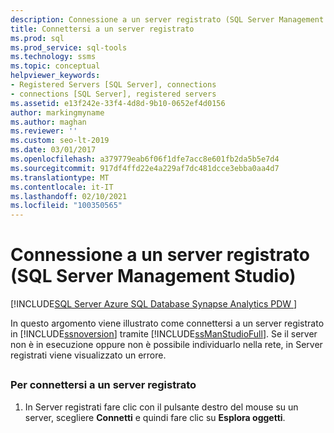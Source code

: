 ```yaml
---
description: Connessione a un server registrato (SQL Server Management Studio)
title: Connettersi a un server registrato
ms.prod: sql
ms.prod_service: sql-tools
ms.technology: ssms
ms.topic: conceptual
helpviewer_keywords:
- Registered Servers [SQL Server], connections
- connections [SQL Server], registered servers
ms.assetid: e13f242e-33f4-4d8d-9b10-0652ef4d0156
author: markingmyname
ms.author: maghan
ms.reviewer: ''
ms.custom: seo-lt-2019
ms.date: 03/01/2017
ms.openlocfilehash: a379779eab6f06f1dfe7acc8e601fb2da5b5e7d4
ms.sourcegitcommit: 917df4ffd22e4a229af7dc481dcce3ebba0aa4d7
ms.translationtype: MT
ms.contentlocale: it-IT
ms.lasthandoff: 02/10/2021
ms.locfileid: "100350565"
---
```

# <a name="connect-to-a-registered-server-sql-server-management-studio"></a>Connessione a un server registrato (SQL Server Management Studio)

[!INCLUDE[SQL Server Azure SQL Database Synapse Analytics PDW ](../../includes/applies-to-version/sql-asdb-asdbmi-asa-pdw.md)]

In questo argomento viene illustrato come connettersi a un server registrato in [!INCLUDE[ssnoversion](../../includes/ssnoversion-md.md)] tramite [!INCLUDE[ssManStudioFull](../../includes/ssmanstudiofull-md.md)]. Se il server non è in esecuzione oppure non è possibile individuarlo nella rete, in Server registrati viene visualizzato un errore.  

##  <a name="SSMSProcedure"></a>

### <a name="to-connect-to-a-registered-server"></a>Per connettersi a un server registrato

1. In Server registrati fare clic con il pulsante destro del mouse su un server, scegliere **Connetti** e quindi fare clic su **Esplora oggetti**.
